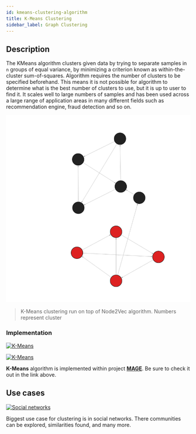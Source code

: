 ```yaml
---
id: kmeans-clustering-algorithm
title: K-Means Clustering
sidebar_label: Graph Clustering
---
```


## Description

The KMeans algorithm clusters given data by trying to separate samples in `n` groups of equal variance, by minimizing a criterion known as 
within-the-cluster sum-of-squares. 
Algorithm requires the number of clusters to be specified beforehand. This means it is not possible for algorithm to determine
what is the best number of clusters to use, but it is up to user to find it. It scales well to large numbers of samples and has been used 
across a large range of application areas in many different fields such as recommendation engine, fraud detection and so on.


![kmeans-clustering](../../data/algorithms/machine-learning-graph-analytics/kmeans-clustering.png)
> K-Means clustering run on top of Node2Vec algorithm. Numbers represent cluster



### Implementation

[![K-Means](https://img.shields.io/badge/KMeans-Implementation-FB6E00?logo=github&style=for-the-badge)](https://github.com/memgraph/mage/blob/main/python/kmeans.py)

[![K-Means](https://img.shields.io/badge/KMeans-Documentation-FCC624?style=for-the-badge&logo=python&logoColor=white)](/mage/query-modules/python/kmeans-clustering)

**K-Means** algorithm is implemented within project
[**MAGE**](https://github.com/memgraph/mage). Be sure to check it out in the
link above.

## Use cases

[![Social
networks](https://img.shields.io/badge/Social_networks-Application-8A477F?style=for-the-badge)](/use-cases/social-media.md)

Biggest use case for clustering is in social networks. There communities
can be explored, similarities found, and many more.
